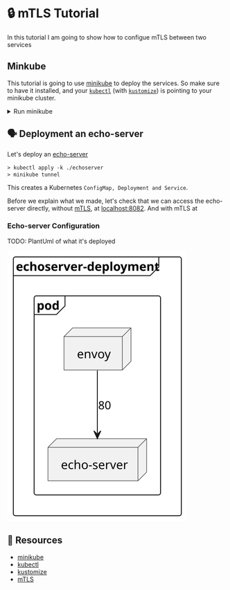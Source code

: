 # 🔒 mTLS Tutorial

In this tutorial I am going to show how to configue mTLS between two services

## Minkube

This tutorial is going to use [minikube][1] to deploy the services. So make sure to have it installed, and your [`kubectl`][2] (with [`kustomize`][3]) is pointing to your minikube cluster.

<details>
    <summary>Run minikube</summary>

```shell
> minikube start
> kubectl config get-contexts
> kubectl config set-context minikube
```
</details>


## 🗣 Deployment an echo-server 

Let's deploy an [echo-server](https://hub.docker.com/r/ealen/echo-server)
```shell
> kubectl apply -k ./echoserver
> minikube tunnel
```

This creates a Kubernetes `ConfigMap, Deployment and Service`. 

Before we explain what we made, let's check that we can access the echo-server directly, without [mTLS][4], at [localhost:8082](http://localhost:8082).
And with mTLS at 

### Echo-server Configuration

TODO: PlantUml of what it's deployed

![](./echoserver_envoy.svg)

## 📘 Resources

- [minikube][1]
- [kubectl][2]
- [kustomize][3]
- [mTLS][4]

[1]: https://minikube.sigs.k8s.io/docs/
[2]: https://kubernetes.io/docs/reference/kubectl/
[3]: https://kustomize.io/
[4]: https://en.wikipedia.org/wiki/Mutual_authentication